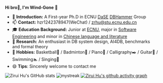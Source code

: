 

**Hi bro:man_with_gua_pi_mao:, I'm Wind-Gone** 👋

- 🌱 **Introduction:** A First-year Ph.D in ECNU [DaSE](http://dase.ecnu.edu.cn/) [DBHammer](https://dbhammer.github.io/) Group
- 📫 **Contact:** hzr1242378947(WeChat) / zrhu@stu.ecnu.edu.cn
- 🎓 **Education Background:** Junior at [ECNU](https://www.ecnu.edu.cn/), major in [Software Engineering](http://www.sei.ecnu.edu.cn/) and minor in [Chinese language and literature](http://www.zhwx.ecnu.edu.cn/)
- 🏫 **Research:** An enthusiast in DB system design, AI4DB, benchmarks and formal theory
- 🐣 **Hobbies:** Basketball🏀 / Badminton🏸 / Piano🎹 / Calligraphy✒️ / Guitar🎸 / Swimming🏊 / Singing🎤
- 😄 **Tips**: Sincerely welcome to contact me  

![Zirui Hu's GitHub stats](https://github-readme-stats.vercel.app/api?username=Wind-Gone&show_icons=true&theme=tokyonight)
<img src="https://github-readme-streak-stats.herokuapp.com/?user=Wind-Gone&theme=tokyonight" alt="mystreak"/>
[![Zirui Hu's github activity graph](https://github-readme-activity-graph.vercel.app/graph?username=Wind-Gone&theme=flat-square)](https://github.com/Wind-Gone/github-readme-activity-graph)
<!--
**Wind-Gone/Wind-Gone** is a ✨ _special_ ✨ repository because its `README.md` (this file) appears on your GitHub profile.

Here are some ideas to get you started:

- 🔭 I’m currently working on ...
- 🌱 I’m currently learning ...
- 👯 I’m looking to collaborate on ...
- 🤔 I’m looking for help with ...
- 💬 Ask me about ...
- 📫 How to reach me: ...
- 😄 Pronouns: ...
- ⚡ Fun fact: ...
-->

